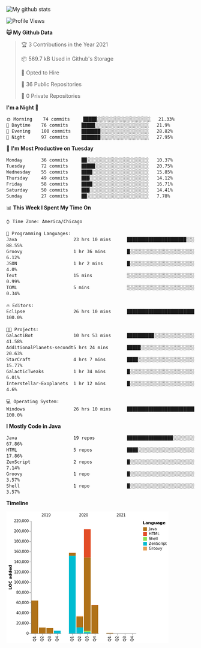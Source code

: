 ![My github stats](https://github-readme-stats.vercel.app/api?username=romvoid95&theme=gruvbox&include_all_commits=true&show_icons=true")

<!--START_SECTION:waka-->
![Profile Views](http://img.shields.io/badge/Profile%20Views-3-blue)

**🐱 My Github Data** 

> 🏆 3 Contributions in the Year 2021
 > 
> 📦 569.7 kB Used in Github's Storage 
 > 
> 💼 Opted to Hire
 > 
> 📜 36 Public Repositories 
 > 
> 🔑 0 Private Repositories  
 > 
**I'm a Night 🦉** 

```text
🌞 Morning    74 commits     █████░░░░░░░░░░░░░░░░░░░░   21.33% 
🌆 Daytime    76 commits     █████░░░░░░░░░░░░░░░░░░░░   21.9% 
🌃 Evening    100 commits    ███████░░░░░░░░░░░░░░░░░░   28.82% 
🌙 Night      97 commits     ███████░░░░░░░░░░░░░░░░░░   27.95%

```
📅 **I'm Most Productive on Tuesday** 

```text
Monday       36 commits     ██░░░░░░░░░░░░░░░░░░░░░░░   10.37% 
Tuesday      72 commits     █████░░░░░░░░░░░░░░░░░░░░   20.75% 
Wednesday    55 commits     ████░░░░░░░░░░░░░░░░░░░░░   15.85% 
Thursday     49 commits     ███░░░░░░░░░░░░░░░░░░░░░░   14.12% 
Friday       58 commits     ████░░░░░░░░░░░░░░░░░░░░░   16.71% 
Saturday     50 commits     ███░░░░░░░░░░░░░░░░░░░░░░   14.41% 
Sunday       27 commits     ██░░░░░░░░░░░░░░░░░░░░░░░   7.78%

```


📊 **This Week I Spent My Time On** 

```text
⌚︎ Time Zone: America/Chicago

💬 Programming Languages: 
Java                     23 hrs 10 mins      ██████████████████████░░░   88.55% 
Groovy                   1 hr 36 mins        █░░░░░░░░░░░░░░░░░░░░░░░░   6.12% 
JSON                     1 hr 2 mins         █░░░░░░░░░░░░░░░░░░░░░░░░   4.0% 
Text                     15 mins             ░░░░░░░░░░░░░░░░░░░░░░░░░   0.99% 
TOML                     5 mins              ░░░░░░░░░░░░░░░░░░░░░░░░░   0.34%

🔥 Editors: 
Eclipse                  26 hrs 10 mins      █████████████████████████   100.0%

🐱‍💻 Projects: 
GalactiBot               10 hrs 53 mins      ██████████░░░░░░░░░░░░░░░   41.58% 
AdditionalPlanets-secondt5 hrs 24 mins       █████░░░░░░░░░░░░░░░░░░░░   20.63% 
StarCraft                4 hrs 7 mins        ████░░░░░░░░░░░░░░░░░░░░░   15.77% 
GalacticTweaks           1 hr 34 mins        █░░░░░░░░░░░░░░░░░░░░░░░░   6.01% 
Interstellar-Exoplanets  1 hr 12 mins        █░░░░░░░░░░░░░░░░░░░░░░░░   4.6%

💻 Operating System: 
Windows                  26 hrs 10 mins      █████████████████████████   100.0%

```

**I Mostly Code in Java** 

```text
Java                     19 repos            █████████████████░░░░░░░░   67.86% 
HTML                     5 repos             ████░░░░░░░░░░░░░░░░░░░░░   17.86% 
ZenScript                2 repos             █░░░░░░░░░░░░░░░░░░░░░░░░   7.14% 
Groovy                   1 repo              █░░░░░░░░░░░░░░░░░░░░░░░░   3.57% 
Shell                    1 repo              █░░░░░░░░░░░░░░░░░░░░░░░░   3.57%

```


**Timeline**

![Chart not found](https://raw.githubusercontent.com/ROMVoid95/ROMVoid95/master/charts/bar_graph.png) 


<!--END_SECTION:waka-->
